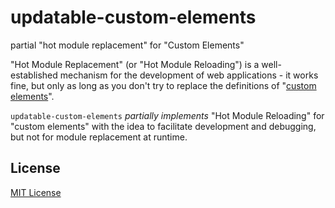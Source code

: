 # updatable-custom-elements #

partial "hot module replacement" for "Custom Elements"

"Hot Module Replacement" (or "Hot Module Reloading") is a well-established mechanism for the development of web applications - it works fine, but only as long as you don't try to replace the definitions of "[custom elements](https://developer.mozilla.org/en-US/docs/Web/Web_Components/Using_custom_elements)".

`updatable-custom-elements` _partially implements_ "Hot Module Reloading" for "custom elements" with the idea to facilitate development and debugging, but not for module replacement at runtime.






## License ##

[MIT License](LICENSE.md)

